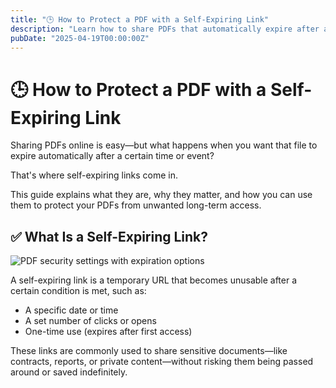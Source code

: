 ```yaml
---
title: "🕒 How to Protect a PDF with a Self-Expiring Link"
description: "Learn how to share PDFs that automatically expire after a set time or number of views, providing better control over sensitive documents."
pubDate: "2025-04-19T00:00:00Z"
---
```


# 🕒 How to Protect a PDF with a Self-Expiring Link

<div class="intro-panel">
  <p>Sharing PDFs online is easy—but what happens when you want that file to expire automatically after a certain time or event?</p>
  <p>That's where self-expiring links come in.</p>
  <p>This guide explains what they are, why they matter, and how you can use them to protect your PDFs from unwanted long-term access.</p>
</div>

## ✅ What Is a Self-Expiring Link?

![PDF security settings with expiration options](/maipdf-images/security_setting.png)

A self-expiring link is a temporary URL that becomes unusable after a certain condition is met, such as:

- A specific date or time
- A set number of clicks or opens
- One-time use (expires after first access)

These links are commonly used to share sensitive documents—like contracts, reports, or private content—without risking them being passed around or saved indefinitely.